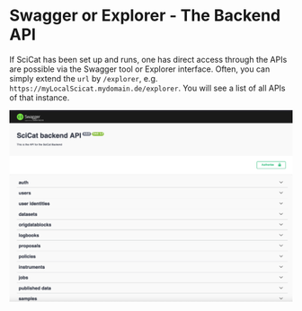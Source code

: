 # Swagger or Explorer - The Backend API

If SciCat has been set up and runs, one has direct access through the APIs are possible via the Swagger tool or Explorer interface. Often, you can simply extend the ```url``` by ```/explorer```, e.g. ```https://myLocalScicat.mydomain.de/explorer```. You will see a list of all APIs of that instance.

![swagger](img/swagger.png)

#### 

